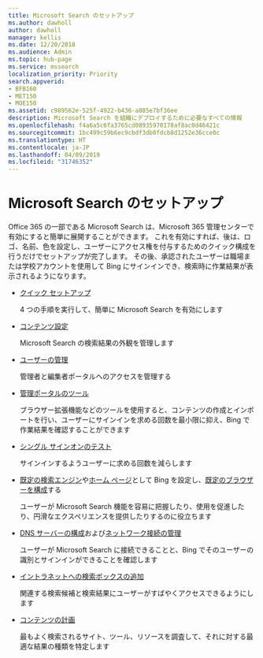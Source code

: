 ```yaml
---
title: Microsoft Search のセットアップ
ms.author: dawholl
author: dawholl
manager: kellis
ms.date: 12/20/2018
ms.audience: Admin
ms.topic: hub-page
ms.service: mssearch
localization_priority: Priority
search.appverid:
- BFB160
- MET150
- MOE150
ms.assetid: c989562e-525f-4922-b436-a885e7bf36ee
description: Microsoft Search を組織にデプロイするために必要なすべての情報
ms.openlocfilehash: f4a6a5c6fa3765cd08935970178af8ac0d46421c
ms.sourcegitcommit: 1bc499c59b6ec9cbdf3db0fdcb8d1252e36cce0c
ms.translationtype: HT
ms.contentlocale: ja-JP
ms.lasthandoff: 04/09/2019
ms.locfileid: "31746352"
---
```

# <a name="set-up-microsoft-search"></a>Microsoft Search のセットアップ

Office 365 の一部である Microsoft Search は、Microsoft 365 管理センターで有効にすると簡単に展開することができます。 これを有効にすれば、後は、ロゴ、名前、色を設定し、ユーザーにアクセス権を付与するためのクイック構成を行うだけでセットアップが完了します。 その後、承認されたユーザーは職場または学校アカウントを使用して Bing にサインインでき、検索時に作業結果が表示されるようになります。

- [クイック セットアップ](quick-set-up.md)
    
    4 つの手順を実行して、簡単に Microsoft Search を有効にします

- [コンテンツ設定](content-settings.md)
    
    Microsoft Search の検索結果の外観を管理します
    
- [ユーザーの管理](add-users.md)
    
    管理者と編集者ポータルへのアクセスを管理する
    
- [管理ポータルのツール](admin-portal-tools.md)
    
    ブラウザー拡張機能などのツールを使用すると、コンテンツの作成とインポートを行い、ユーザーにサインインを求める回数を最小限に抑え、Bing で作業結果を確認することができます
    
- [シングル サインオンのテスト](test-single-sign-on.md)
    
    サインインするようユーザーに求める回数を減らします
    
- [既定の検索エンジン](set-default-search-engine.md)や[ホーム ページ](set-default-homepage.md)として Bing を設定し、[既定のブラウザーを構成](set-default-browser.md)する
    
    ユーザーが Microsoft Search 機能を容易に把握したり、使用を促進したり、円滑なエクスペリエンスを提供したりするのに役立ちます
    
- [DNS サーバーの構成](advanced-dns-configuration.md)および[ネットワーク接続の管理](manage-network-connections.md)
    
    ユーザーが Microsoft Search に接続できることと、Bing でそのユーザーの識別とサインインができることを確認します

- [イントラネットへの検索ボックスの追加](add-a-search-box-to-your-intranet-site.md)

    関連する検索候補と検索結果にユーザーがすばやくアクセスできるようにします

- [コンテンツの計画](plan-your-content.md)
    
    最もよく検索されるサイト、ツール、リソースを調査して、それに対する最適な結果の種類を特定します

  

